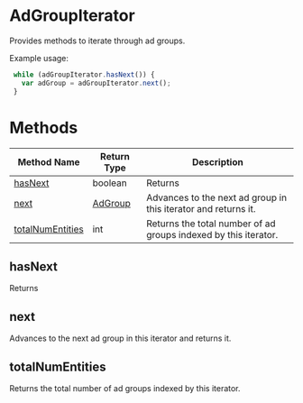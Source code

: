 # AdGroupIterator
Provides methods to iterate through ad groups.

Example usage:
```javascript
 while (adGroupIterator.hasNext()) {
   var adGroup = adGroupIterator.next();
 }
```

# Methods
|Method Name|Return Type|Description|
|-|-|-
[hasNext](#hasnext)|boolean|Returns <br />
[next](#next)|[AdGroup](./AdGroup)|Advances to the next ad group in this iterator and returns it.<br />
[totalNumEntities](#totalnumentities)|int|Returns the total number of ad groups indexed by this iterator.<br />

## <a name="hasnext"></a>hasNext
Returns 


## <a name="next"></a>next
Advances to the next ad group in this iterator and returns it.


## <a name="totalnumentities"></a>totalNumEntities
Returns the total number of ad groups indexed by this iterator.


